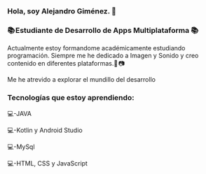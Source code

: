 ### Hola, soy Alejandro Giménez. 👋

### 📚 Estudiante de Desarrollo de Apps Multiplataforma 📚 

Actualmente estoy formandome académicamente estudiando programación. Siempre me he dedicado a Imagen y Sonido y creo contenido en diferentes plataformas.🫣 📷

Me he atrevido a explorar el mundillo del desarrollo

### Tecnologías que estoy aprendiendo:
💻-JAVA

💻-Kotlin y Android Studio

💻-MySql

💻-HTML, CSS y JavaScript

<!--
**alexgmzdev/alexgmzdev** is a ✨ _special_ ✨ repository because its `README.md` (this file) appears on your GitHub profile.

Here are some ideas to get you started:

- 🔭 I’m currently working on ...
- 🌱 I’m currently learning ...
- 👯 I’m looking to collaborate on ...
- 🤔 I’m looking for help with ...
- 💬 Ask me about ...
- 📫 How to reach me: ...
- 😄 Pronouns: ...
- ⚡ Fun fact: ...
-->
